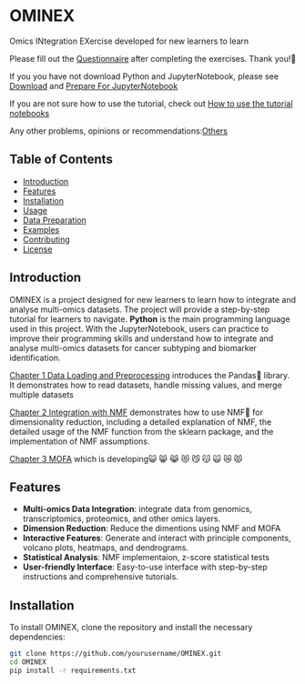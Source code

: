 # OMINEX 
Omics INtegration EXercise developed for new learners to learn

Please fill out the [Questionnaire](https://forms.gle/d7zyjiC8pYtwRt3r6) after completing the exercises. Thank you!💙


If you you have not download Python and JupyterNotebook, please see [Download](https://github.com/WanbingZeng/OMINEX/blob/main/Prepare_for_JupyterNotebook/Pre_1%20How%20to%20download%20the%20Jupyter%20Notebook.pdf) and [Prepare For JupyterNotebook](https://github.com/WanbingZeng/OMINEX/blob/main/Prepare_for_JupyterNotebook/Pre_3%20How%20to%20use%20the%20Jupyter%20Notebook.pdf)

If you are not sure how to use the tutorial, check out [How to use the tutorial notebooks](https://github.com/WanbingZeng/OMINEX/blob/main/Prepare_for_JupyterNotebook/Pre_2%20How%20to%20open%20the%20tutorial%20notebook.pdf)

Any other problems, opinions or recommendations:[Others](https://forms.gle/uCfHM3xHkMbg7Vnv7)

## Table of Contents

- [Introduction](#introduction)
- [Features](#features)
- [Installation](#installation)
- [Usage](#usage)
- [Data Preparation](#data-preparation)
- [Examples](#examples)
- [Contributing](#contributing) 
- [License](#license) 

## Introduction

OMINEX is a project designed for new learners to learn how to integrate and analyse multi-omics datasets. The project will provide a step-by-step tutorial for learners to navigate. **Python** is the main programming language used in this project. With the JupyterNotebook, users can practice to improve their programming skills and understand how to integrate and analyse multi-omics datasets for cancer subtyping and biomarker identification.

[Chapter 1 Data Loading and Preprocessing](https://github.com/WanbingZeng/OMINEX/blob/main/Chapeter%201%20Data%20Loading%20and%20Preprocessing.ipynb) introduces the Pandas🐼 library. It demonstrates how to read datasets, handle missing values, and merge multiple datasets

[Chapter 2 Integration with NMF](https://github.com/WanbingZeng/OMINEX/blob/main/Chapter%202%20Integration%20with%20NMF.ipynb) demonstrates how to use NMF🦅 for dimensionality reduction, including a detailed explanation of NMF, the detailed usage of the NMF function from the sklearn package, and the implementation of NMF assumptions.

[Chapter 3 MOFA](£MOFA) which is developing😺 😸 😹 😻 😼 😽 🙀 😿 😾

## Features

- **Multi-omics Data Integration**: integrate data from genomics, transcriptomics, proteomics, and other omics layers.
- **Dimension Reduction**: Reduce the dimentions using NMF and MOFA
- **Interactive Features**: Generate and interact with principle components, volcano plots, heatmaps, and dendrograms.
- **Statistical Analysis**: NMF implementaion, z-score statistical tests
- **User-friendly Interface**: Easy-to-use interface with step-by-step instructions and comprehensive tutorials.

## Installation

To install OMINEX, clone the repository and install the necessary dependencies:

```bash
git clone https://github.com/yourusername/OMINEX.git
cd OMINEX
pip install -r requirements.txt
